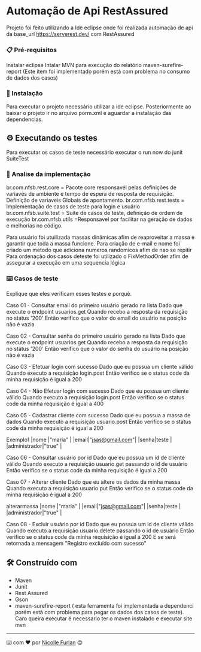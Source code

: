 # Automação de Api RestAssured

Projeto foi feito utilizando a Ide eclipse onde foi realizada automação de api da base_url https://serverest.dev/ com RestAssured

### 📋 Pré-requisitos

Instalar eclipse
Intalar MVN para execução do relatório maven-surefire-report (Este item foi implementado porém está com problema no consumo de dados dos casos)

### 🔧 Instalação

Para executar o projeto necessário utilizar a ide eclipse. Posteriormente ao baixar o projeto ir no arquivo porm.xml e aguardar a instalação das dependencias.

## ⚙️ Executando os testes

Para executar os casos de teste necessário executar o run now do junit SuiteTest

### 🔩 Analise da implementação

br.com.nfsb.rest.core = Pacote core responsavél pelas definições de variavés de ambiente e tempo de espera de resposta de requisição. Definição de variaveis Globais de apontamento.
br.com.nfsb.rest.tests = Implementação de casos de teste para login e usuário
br.com.nfsb.suite.test = Suite de casos de teste, definição de ordem de execução
br.com.nfsb.utils =Responsavel por facilitar na geração de dados e melhorias no código.

Para usuário foi utuilizada massas dinâmicas afim de reaproveitar a massa e garantir que toda a massa funcione.
Para criação de e-mail e nome foi criado um metodo que adiciona numeros randomicos afim de nao se repitir
Para ordenação dos casos deteste foi utilizado o FixMethodOrder afim de assegurar a execução em uma sequencia lógica

### ⌨️ Casos de teste

Explique que eles verificam esses testes e porquê.

Caso 01 - Consultar email do primeiro usuário gerado na lista
Dado que execute o endpoint usuarios.get
Quando recebo a resposta da requisição no status '200'
Então verifico que o valor do email do usuário na posição não é vazia

Caso 02 - Consultar senha do primeiro usuário gerado na lista
Dado que execute o endpoint usuarios.get
Quando recebo a resposta da requisição no status '200'
Então verifico que o valor do senha do usuário na posição não é vazia

Caso 03 - Efetuar login com sucesso
Dado que eu possua um cliente válido
Quando executo a requisição login.post
Então verifico se o status code da minha requisição é igual a 200

Caso 04 - Não Efetuar login com sucesso
Dado que eu possua um cliente válido
Quando executo a requisição login.post
Então verifico se o status code da minha requisição é igual a 400

Caso 05 - Cadastrar cliente com sucesso
Dado que eu possua a massa de dados <exemplo1>
Quando executo a requisição usuario.post
Então verifico se o status code da minha requisição é igual a 200

Exemplo1
|nome |"maria"         |
|email|"jsas@gmail.com"|
|senha|teste           |
|administrador|"true"  |  

Caso 06 - Consultar usuário por id
Dado que eu possua um id de cliente válido
Quando executo a requisição usuario.get passando o id de usuário
Então verifico se o status code da minha requisição é igual a 200

Caso 07 - Alterar cliente
Dado que eu altere os dados da minha massa <alterarmassa>
Quando executo a requisição usuario.put 
Então verifico se o status code da minha requisição é igual a 200

alterarmassa
|nome |"maria"         |
|email|"jsas@gmail.com"|
|senha|teste           |
|administrador|"true"  |  

Caso 08 - Excluir usuário por id
Dado que eu possua um id de cliente válido
Quando executo a requisição usuario.delete passando o id de usuário
Então verifico se o status code da minha requisição é igual a 200
E se será retornada a mensagem "Registro excluído com sucesso"



## 🛠️ Construído com

- Maven
- Junit
- Rest Assured
- Gson
- maven-surefire-report ( esta ferramenta foi implementada a dependenci porém está com problema para pegar os dados dos casos de teste). Caro queira executar é necessario ter o maven instalado e executar site mvn




---
⌨️ com ❤️ por [Nicolle Furlan](https://www.linkedin.com/in/nicollefurlan/) 😊
